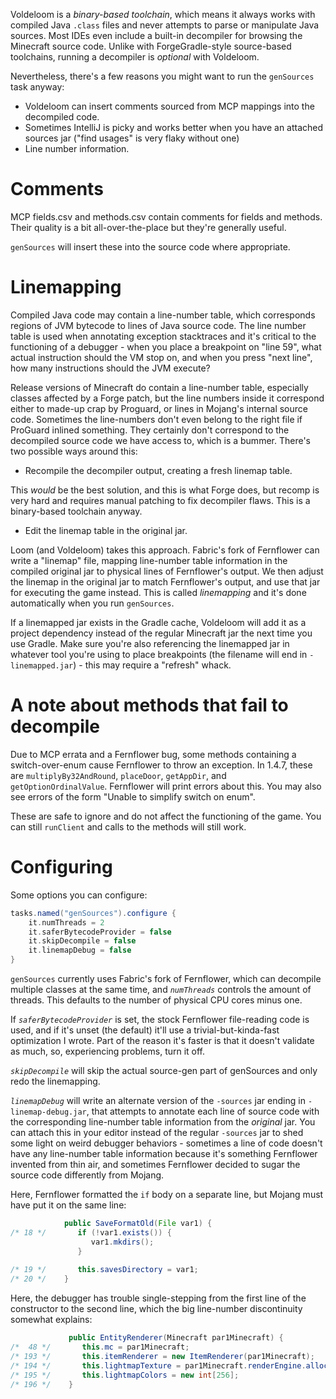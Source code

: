 Voldeloom is a *binary-based toolchain*, which means it always works with compiled Java `.class` files and never attempts to parse or manipulate Java sources. Most IDEs even include a built-in decompiler for browsing the Minecraft source code. Unlike with ForgeGradle-style source-based toolchains, running a decompiler is *optional* with Voldeloom.

Nevertheless, there's a few reasons you might want to run the `genSources` task anyway:

* Voldeloom can insert comments sourced from MCP mappings into the decompiled code.
* Sometimes IntelliJ is picky and works better when you have an attached sources jar ("find usages" is very flaky without one)
* Line number information.

# Comments

MCP fields.csv and methods.csv contain comments for fields and methods. Their quality is a bit all-over-the-place but they're generally useful.

`genSources` will insert these into the source code where appropriate.

# Linemapping

Compiled Java code may contain a line-number table, which corresponds regions of JVM bytecode to lines of Java source code. The line number table is used when annotating exception stacktraces and it's critical to the functioning of a debugger - when you place a breakpoint on "line 59", what actual instruction should the VM stop on, and when you press "next line", how many instructions should the JVM execute?

Release versions of Minecraft do contain a line-number table, especially classes affected by a Forge patch, but the line numbers inside it correspond either to made-up crap by Proguard, or lines in Mojang's internal source code. Sometimes the line-numbers don't even belong to the right file if ProGuard inlined something. They certainly don't correspond to the decompiled source code we have access to, which is a bummer. There's two possible ways around this:

* Recompile the decompiler output, creating a fresh linemap table.

This *would* be the best solution, and this is what Forge does, but recomp is very hard and requires manual patching to fix decompiler flaws. This is a binary-based toolchain anyway.

* Edit the linemap table in the original jar.

Loom (and Voldeloom) takes this approach. Fabric's fork of Fernflower can write a "linemap" file, mapping line-number table information in the compiled original jar to physical lines of Fernflower's output. We then adjust the linemap in the original jar to match Fernflower's output, and use that jar for executing the game instead. This is called *linemapping* and it's done automatically when you run `genSources`.

If a linemapped jar exists in the Gradle cache, Voldeloom will add it as a project dependency instead of the regular Minecraft jar the next time you use Gradle. Make sure you're also referencing the linemapped jar in whatever tool you're using to place breakpoints (the filename will end in `-linemapped.jar`) - this may require a "refresh" whack.

# A note about methods that fail to decompile

Due to MCP errata and a Fernflower bug, some methods containing a switch-over-enum cause Fernflower to throw an exception. In 1.4.7, these are `multiplyBy32AndRound`, `placeDoor`, `getAppDir`, and `getOptionOrdinalValue`. Fernflower will print errors about this. You may also see errors of the form "Unable to simplify switch on enum".

These are safe to ignore and do not affect the functioning of the game. You can still `runClient` and calls to the methods will still work.

# Configuring

Some options you can configure:

```groovy
tasks.named("genSources").configure {
	it.numThreads = 2
	it.saferBytecodeProvider = false
	it.skipDecompile = false
	it.linemapDebug = false
}
```

`genSources` currently uses Fabric's fork of Fernflower, which can decompile multiple classes at the same time, and *`numThreads`* controls the amount of threads. This defaults to the number of physical CPU cores minus one.

If *`saferBytecodeProvider`* is set, the stock Fernflower file-reading code is used, and if it's unset (the default) it'll use a trivial-but-kinda-fast optimization I wrote. Part of the reason it's faster is that it doesn't validate as much, so, experiencing problems, turn it off.

*`skipDecompile`* will skip the actual source-gen part of genSources and only redo the linemapping.

*`linemapDebug`* will write an alternate version of the `-sources` jar ending in `-linemap-debug.jar`, that attempts to annotate each line of source code with the corresponding line-number table information from the *original* jar. You can attach this in your editor instead of the regular `-sources` jar to shed some light on weird debugger behaviors - sometimes a line of code doesn't have any line-number table information because it's something Fernflower invented from thin air, and sometimes Fernflower decided to sugar the source code differently from Mojang.

Here, Fernflower formatted the `if` body on a separate line, but Mojang must have put it on the same line:

```java
            public SaveFormatOld(File var1) {
/* 18 */       if (!var1.exists()) {
                  var1.mkdirs();
               }
         
/* 19 */       this.savesDirectory = var1;
/* 20 */    }
```

Here, the debugger has trouble single-stepping from the first line of the constructor to the second line, which the big line-number discontinuity somewhat explains:

```java
             public EntityRenderer(Minecraft par1Minecraft) {
/*  48 */       this.mc = par1Minecraft;
/* 193 */       this.itemRenderer = new ItemRenderer(par1Minecraft);
/* 194 */       this.lightmapTexture = par1Minecraft.renderEngine.allocateAndSetupTexture(new BufferedImage(16, 16, 1));
/* 195 */       this.lightmapColors = new int[256];
/* 196 */    }
```